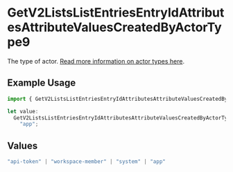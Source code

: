# GetV2ListsListEntriesEntryIdAttributesAttributeValuesCreatedByActorType9

The type of actor. [Read more information on actor types here](/docs/actors).

## Example Usage

```typescript
import { GetV2ListsListEntriesEntryIdAttributesAttributeValuesCreatedByActorType9 } from "attio-js/models/operations/getv2listslistentriesentryidattributesattributevalues.js";

let value:
  GetV2ListsListEntriesEntryIdAttributesAttributeValuesCreatedByActorType9 =
    "app";
```

## Values

```typescript
"api-token" | "workspace-member" | "system" | "app"
```